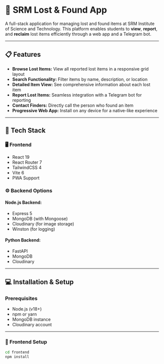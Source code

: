 # 🧭 SRM Lost & Found App

A full-stack application for managing lost and found items at SRM Institute of Science and Technology. This platform enables students to **view**, **report**, and **reclaim** lost items efficiently through a web app and a Telegram bot.


---

## 📋 Features

- **Browse Lost Items:** View all reported lost items in a responsive grid layout
- **Search Functionality:** Filter items by name, description, or location
- **Detailed Item View:** See comprehensive information about each lost item
- **Report Lost Items:** Seamless integration with a Telegram bot for reporting
- **Contact Finders:** Directly call the person who found an item
- **Progressive Web App:** Install on any device for a native-like experience

---

## 🚀 Tech Stack

### 🖥️ Frontend

- React 19
- React Router 7
- TailwindCSS 4
- Vite 6
- PWA Support

### ⚙️ Backend Options

#### Node.js Backend:
- Express 5
- MongoDB (with Mongoose)
- Cloudinary (for image storage)
- Winston (for logging)

#### Python Backend:
- FastAPI
- MongoDB
- Cloudinary

---

## 💻 Installation & Setup

### Prerequisites
- Node.js (v18+)
- npm or yarn
- MongoDB instance
- Cloudinary account

---

### 🧪 Frontend Setup

```bash
cd frontend
npm install

